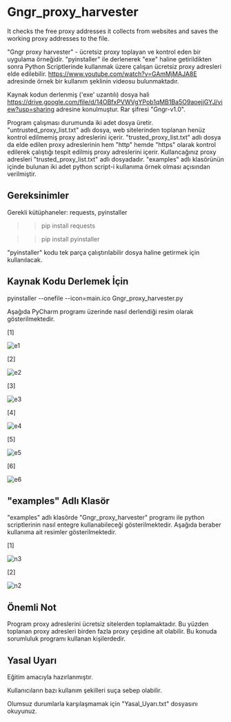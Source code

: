 # Gngr_proxy_harvester
It checks the free proxy addresses it collects from websites and saves the working proxy addresses to the file.

"Gngr proxy harvester" - ücretsiz proxy toplayan ve kontrol eden bir uygulama örneğidir. "pyinstaller" ile derlenerek "exe" haline getirildikten sonra Python Scriptlerinde kullanmak üzere çalışan ücretsiz proxy adresleri elde edilebilir. https://www.youtube.com/watch?v=GAmMjMAJA8E adresinde örnek bir kullanım şeklinin videosu bulunmaktadır.

Kaynak kodun derlenmiş ('exe' uzantılı) dosya hali https://drive.google.com/file/d/14OBfxPVWVgYPob1qMB1Ba5O9aoejjGYJ/view?usp=sharing adresine konulmuştur.  Rar şifresi "Gngr-v1.0".

Program çalışması durumunda iki adet dosya üretir. "untrusted_proxy_list.txt" adlı dosya, web sitelerinden toplanan henüz kontrol edilmemiş proxy adreslerini içerir. "trusted_proxy_list.txt" adlı dosya da elde edilen proxy adreslerinin hem "http" hemde "https" olarak kontrol edilerek çalıştığı tespit edilmiş proxy adreslerini içerir. Kullancağınız proxy adresleri "trusted_proxy_list.txt" adlı dosyadadır. "examples" adlı klasörünün içinde bulunan iki adet python script-i kullanıma örnek olması açısından verilmiştir.



Gereksinimler
--------------
Gerekli kütüphaneler: requests, pyinstaller

>> pip install requests

>> pip install pyinstaller

"pyinstaller" kodu tek parça çalıştırılabilir dosya haline getirmek için kullanılacak.



Kaynak Kodu Derlemek İçin
----------------------------
pyinstaller --onefile --icon=main.ico Gngr_proxy_harvester.py

Aşağıda PyCharm programı üzerinde nasıl derlendiği resim olarak gösterilmektedir.


[1]

![e1](https://user-images.githubusercontent.com/71177413/114309499-fe586800-9aef-11eb-8706-94a995bc96c5.JPG)



[2]

![e2](https://user-images.githubusercontent.com/71177413/114309508-0b755700-9af0-11eb-9f6f-7ef7d4f70d74.JPG)


[3]

![e3](https://user-images.githubusercontent.com/71177413/114309514-1203ce80-9af0-11eb-85e8-bae827799467.JPG)


[4]

![e4](https://user-images.githubusercontent.com/71177413/114309531-2647cb80-9af0-11eb-9261-f2f2eeb91d1d.JPG)


[5]

![e5](https://user-images.githubusercontent.com/71177413/114309542-2cd64300-9af0-11eb-99e7-a9716f2898fc.JPG)


[6]

![e6](https://user-images.githubusercontent.com/71177413/114309561-3eb7e600-9af0-11eb-8375-68e6c35592ee.JPG)



"examples" Adlı Klasör
----------------------
"examples" adlı klasörde "Gngr_proxy_harvester" programı ile  python scriptlerinin nasıl entegre kullanabileceği gösterilmektedir. Aşağıda beraber kullanıma ait resimler gösterilmektedir.  


[1]

![n3](https://user-images.githubusercontent.com/71177413/114309821-4330ce80-9af1-11eb-8bcb-536fd50bf0a0.jpg)



[2]

![n2](https://user-images.githubusercontent.com/71177413/114309830-49bf4600-9af1-11eb-9dde-941cab27daf5.jpg)


Önemli Not
----------------------
Program proxy adreslerini ücretsiz sitelerden toplamaktadır. Bu yüzden toplanan proxy adresleri birden fazla proxy çeşidine ait olabilir. Bu konuda sorumluluk programı kullanan kişilerdedir.


Yasal Uyarı
----------------
Eğitim amacıyla hazırlanmıştır.

Kullanıcıların bazı kullanım şekilleri suça sebep olabilir.

Olumsuz durumlarla karşılaşmamak için "Yasal_Uyarı.txt" dosyasını okuyunuz.
